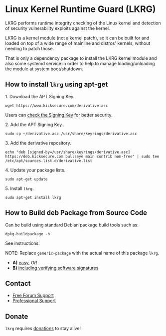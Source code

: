 # Linux Kernel Runtime Guard (LKRG) #

LKRG performs runtime integrity checking of the Linux kernel and detection of
security vulnerability exploits against the kernel.

LKRG is a kernel module (not a kernel patch), so it can be built for and loaded
on top of a wide range of mainline and distros' kernels, without needing to
patch those.

That is only a dependency package to install the LKRG kernel module and also
some systemd service in order to help to manage loading/unloading the module at
system boot/shutdown.

## How to install `lkrg` using apt-get ##

1\. Download the APT Signing Key.

```
wget https://www.kicksecure.com/derivative.asc
```

Users can [check the Signing Key](https://www.kicksecure.com/wiki/Signing_Key) for better security.

2\. Add the APT Signing Key..

```
sudo cp ~/derivative.asc /usr/share/keyrings/derivative.asc
```

3\. Add the derivative repository.

```
echo "deb [signed-by=/usr/share/keyrings/derivative.asc] https://deb.kicksecure.com bullseye main contrib non-free" | sudo tee /etc/apt/sources.list.d/derivative.list
```

4\. Update your package lists.

```
sudo apt-get update
```

5\. Install `lkrg`.

```
sudo apt-get install lkrg
```

## How to Build deb Package from Source Code ##

Can be build using standard Debian package build tools such as:

```
dpkg-buildpackage -b
```

See instructions.

NOTE: Replace `generic-package` with the actual name of this package `lkrg`.

* **A)** [easy](https://www.kicksecure.com/wiki/Dev/Build_Documentation/generic-package/easy), _OR_
* **B)** [including verifying software signatures](https://www.kicksecure.com/wiki/Dev/Build_Documentation/generic-package)

## Contact ##

* [Free Forum Support](https://forums.kicksecure.com)
* [Professional Support](https://www.kicksecure.com/wiki/Professional_Support)

## Donate ##

`lkrg` requires [donations](https://www.kicksecure.com/wiki/Donate) to stay alive!
